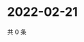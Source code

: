 # 2022-02-21

共 0 条

<!-- BEGIN WEIBO -->
<!-- 最后更新时间 Mon Feb 21 2022 02:00:29 GMT+0800 (China Standard Time) -->

<!-- END WEIBO -->
